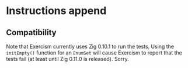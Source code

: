 # Instructions append

## Compatibility

Note that Exercism currently uses Zig 0.10.1 to run the tests.
Using the `initEmpty()` function for an `EnumSet` will cause Exercism to report that the tests fail (at least until Zig 0.11.0 is released).
Sorry.
